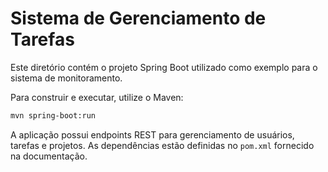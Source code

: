 # Sistema de Gerenciamento de Tarefas

Este diretório contém o projeto Spring Boot utilizado como exemplo para o sistema de monitoramento.

Para construir e executar, utilize o Maven:

```bash
mvn spring-boot:run
```

A aplicação possui endpoints REST para gerenciamento de usuários, tarefas e projetos.
As dependências estão definidas no `pom.xml` fornecido na documentação.
